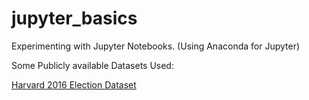 # jupyter_basics
Experimenting with Jupyter Notebooks. (Using Anaconda for Jupyter)

Some Publicly available Datasets Used:

[Harvard 2016 Election Dataset](https://dataverse.harvard.edu/dataset.xhtml?persistentId=doi:10.7910/DVN/PDI7IN)
